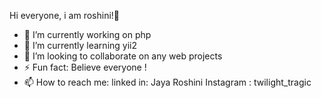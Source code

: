  Hi everyone, i am roshini!🙋‍

- 🔭 I’m currently working on php
- 🌱 I’m currently learning yii2
- 👯 I’m looking to collaborate on any web projects
- ⚡ Fun fact: Believe everyone !
- 📫 How to reach me: linked in: Jaya Roshini
                      Instagram : twilight_tragic


